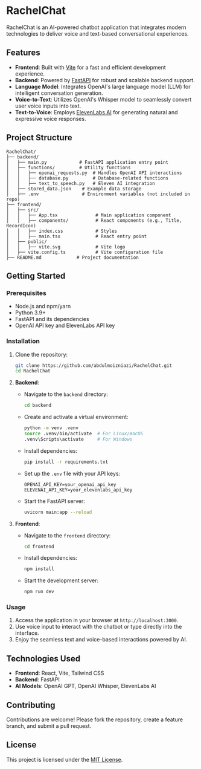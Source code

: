 # RachelChat  

RachelChat is an AI-powered chatbot application that integrates modern technologies to deliver voice and text-based conversational experiences.  

## Features  

- **Frontend**: Built with [Vite](https://vitejs.dev/) for a fast and efficient development experience.  
- **Backend**: Powered by [FastAPI](https://fastapi.tiangolo.com/) for robust and scalable backend support.  
- **Language Model**: Integrates OpenAI's large language model (LLM) for intelligent conversation generation.  
- **Voice-to-Text**: Utilizes OpenAI's Whisper model to seamlessly convert user voice inputs into text.  
- **Text-to-Voice**: Employs [ElevenLabs AI](https://elevenlabs.io/) for generating natural and expressive voice responses.  

## Project Structure  

```plaintext
RachelChat/
├── backend/  
│   ├── main.py            # FastAPI application entry point  
│   ├── functions/         # Utility functions  
│   │   ├── openai_requests.py  # Handles OpenAI API interactions  
│   │   ├── database.py         # Database-related functions  
│   │   ├── text_to_speech.py   # Eleven AI integration  
│   ├── stored_data.json    # Example data storage  
│   ├── .env                # Environment variables (not included in repo)  
├── frontend/  
│   ├── src/  
│   │   ├── App.tsx              # Main application component  
│   │   ├── components/          # React components (e.g., Title, RecordIcon)  
│   │   ├── index.css            # Styles  
│   │   ├── main.tsx             # React entry point  
│   ├── public/  
│   │   ├── vite.svg             # Vite logo  
│   ├── vite.config.ts           # Vite configuration file  
├── README.md             # Project documentation  
```

## Getting Started  

### Prerequisites  
- Node.js and npm/yarn  
- Python 3.9+  
- FastAPI and its dependencies  
- OpenAI API key and ElevenLabs API key  

### Installation  

1. Clone the repository:  
   ```bash  
   git clone https://github.com/abdulmoizniazi/RachelChat.git  
   cd RachelChat  
   ```  

2. **Backend**:  
   - Navigate to the `backend` directory:  
     ```bash  
     cd backend  
     ```  
   - Create and activate a virtual environment:  
     ```bash  
     python -m venv .venv  
     source .venv/bin/activate  # For Linux/macOS  
     .venv\Scripts\activate     # For Windows  
     ```  
   - Install dependencies:  
     ```bash  
     pip install -r requirements.txt  
     ```  
   - Set up the `.env` file with your API keys:  
     ```plaintext  
     OPENAI_API_KEY=your_openai_api_key  
     ELEVENAI_API_KEY=your_elevenlabs_api_key  
     ```  
   - Start the FastAPI server:  
     ```bash  
     uvicorn main:app --reload  
     ```  

3. **Frontend**:  
   - Navigate to the `frontend` directory:  
     ```bash  
     cd frontend  
     ```  
   - Install dependencies:  
     ```bash  
     npm install  
     ```  
   - Start the development server:  
     ```bash  
     npm run dev  
     ```  

### Usage  

1. Access the application in your browser at `http://localhost:3000`.  
2. Use voice input to interact with the chatbot or type directly into the interface.  
3. Enjoy the seamless text and voice-based interactions powered by AI.  

## Technologies Used  

- **Frontend**: React, Vite, Tailwind CSS  
- **Backend**: FastAPI  
- **AI Models**: OpenAI GPT, OpenAI Whisper, ElevenLabs AI  

## Contributing  

Contributions are welcome! Please fork the repository, create a feature branch, and submit a pull request.  

## License  

This project is licensed under the [MIT License](LICENSE).  
